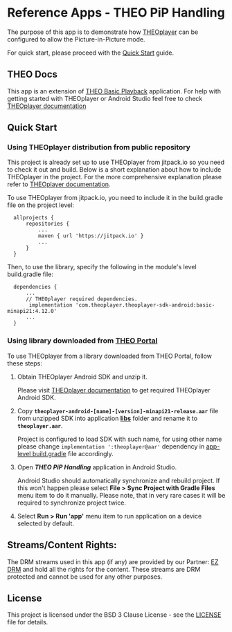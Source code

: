 # Reference Apps - THEO PiP Handling

The purpose of this app is to demonstrate how [THEOplayer] can be configured to allow
the Picture-in-Picture mode.

For quick start, please proceed with the [Quick Start](#quick-start) guide.


## THEO Docs

This app is an extension of [THEO Basic Playback] application. For help with getting started with
THEOplayer or Android Studio feel free to check [THEOplayer documentation]


## Quick Start

### Using THEOplayer distribution from public repository

This project is already set up to use THEOplayer from jitpack.io so you need to check it out and build.
Below is a short explanation about how to include THEOplayer in the project.
For the more comprehensive explanation please refer to [THEOplayer documentation].

To use THEOplayer from jitpack.io, you need to include it in the build.gradle file on the project level:

      allprojects {
          repositories {
              ...
              maven { url 'https://jitpack.io' }
              ...
          }
      }

Then, to use the library, specify the following in the module's level build.gradle file:

      dependencies {
          ...
          // THEOplayer required dependencies.
           implementation 'com.theoplayer.theoplayer-sdk-android:basic-minapi21:4.12.0'
          ...
      }

### Using library downloaded from [THEO Portal]

To use THEOplayer from a library downloaded from THEO Portal, follow these steps:
1. Obtain THEOplayer Android SDK and unzip it.

   Please visit [THEOplayer documentation] to get required THEOplayer Android SDK.

2. Copy **`theoplayer-android-[name]-[version]-minapi21-release.aar`** file from unzipped SDK into
   application **[libs]** folder and rename it to **`theoplayer.aar`**.

   Project is configured to load SDK with such name, for using other name please change
   `implementation ':theoplayer@aar'` dependency in [app-level build.gradle] file accordingly.

3. Open _**THEO PiP Handling**_ application in Android Studio.

   Android Studio should automatically synchronize and rebuild project. If this won't happen please
   select **File > Sync Project with Gradle Files** menu item to do it manually. Please note, that
   in very rare cases it will be required to synchronize project twice.

4. Select **Run > Run 'app'** menu item to run application on a device selected by default.


## Streams/Content Rights:

The DRM streams used in this app (if any) are provided by our Partner: [EZ DRM] and hold all
the rights for the content. These streams are DRM protected and cannot be used for any other purposes.


## License

This project is licensed under the BSD 3 Clause License - see the [LICENSE] file for details.


[//]: # (Links and Guides reference)
[THEOplayer]: https://www.theoplayer.com/
[THEO Basic Playback]: ../Basic-Playback
[Get Started with THEOplayer]: https://www.theoplayer.com/licensing
[THEO Portal]: https://portal.theoplayer.com/
[THEOplayer documentation]: https://docs.theoplayer.com/getting-started/01-sdks/02-android/00-getting-started.md#getting-started-on-android
[EZ DRM]: https://ezdrm.com/

[//]: # (Project files reference)
[LICENSE]: LICENSE
[libs]: app/libs
[app-level build.gradle]: build.gradle.kts
